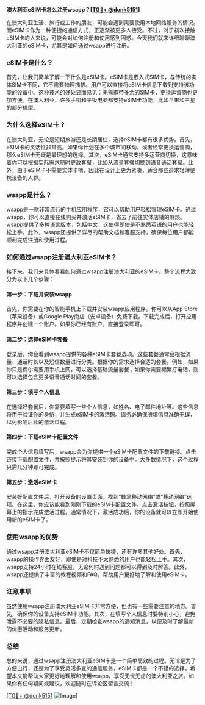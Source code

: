 **澳大利亚eSIM卡怎么注册wsapp？[[TG💪+ @donk5151](https://t.me/s/donk5151)]**

在澳大利亚生活、旅行或工作的朋友，可能会遇到需要使用本地网络服务的情况。而eSIM卡作为一种便捷的通信方式，正逐渐被更多人接受。不过，对于初次接触eSIM卡的人来说，可能会对如何注册和使用感到困惑。今天我们就来详细聊聊澳大利亚的eSIM卡，尤其是如何通过wsapp进行注册。

### eSIM卡是什么？

首先，让我们简单了解一下什么是eSIM卡。eSIM卡是嵌入式SIM卡，与传统的实体SIM卡不同，它不需要物理插拔。用户可以直接将eSIM卡信息下载到支持该功能的设备中。这种技术的好处显而易见：无需携带多余的SIM卡，更换运营商也更加方便。在澳大利亚，许多手机和平板电脑都支持eSIM卡功能，比如苹果和三星的部分机型。

### 为什么选择eSIM卡？

在澳大利亚，无论是短期旅游还是长期居住，选择eSIM卡都有很多优势。首先，eSIM卡的灵活性非常高。如果你计划在多个城市间移动，或者经常更换运营商，那么eSIM卡无疑是最理想的选择。其次，eSIM卡通常支持多运营商切换，这意味着你可以根据实际需求随时更改套餐，比如从流量套餐切换到语音通话套餐。此外，由于eSIM卡不需要实体卡槽，因此在设计上更为紧凑，适合那些追求轻薄便携设备的人群。

### wsapp是什么？

wsapp是一款非常流行的手机应用程序，它可以帮助用户轻松管理eSIM卡。通过wsapp，你可以直接在线购买并激活eSIM卡，省去了前往实体店铺的麻烦。wsapp提供了多种语言版本，包括中文，这使得即使是不熟悉英语的用户也能轻松上手。此外，wsapp还提供了详尽的帮助文档和客服支持，确保每位用户都能顺利完成注册和使用过程。

### 如何通过wsapp注册澳大利亚eSIM卡？

接下来，我们来具体看看如何通过wsapp注册澳大利亚的eSIM卡。整个流程大致分为以下几个步骤：

#### 第一步：下载并安装wsapp

首先，你需要在你的智能手机上下载并安装wsapp应用程序。你可以从App Store（苹果设备）或Google Play商店（安卓设备）免费下载。下载完成后，打开应用程序并创建一个账户。如果你已经有账户，直接登录即可。

#### 第二步：选择eSIM卡套餐

登录后，你会看到wsapp提供的各种eSIM卡套餐选项。这些套餐通常会根据流量、通话时长以及短信数量进行分类。根据你的需求选择合适的套餐。例如，如果你只是偶尔需要用手机上网，可以选择基础流量套餐；如果你需要频繁打电话，则可以选择包含更多语音通话时间的套餐。

#### 第三步：填写个人信息

在选择好套餐后，你需要填写一些个人信息，如姓名、电子邮件地址等。这些信息将用于验证你的身份，并生成eSIM卡的激活码。请务必确保所填信息准确无误，以免影响后续的激活过程。

#### 第四步：下载eSIM卡配置文件

完成个人信息填写后，wsapp会为你提供一个eSIM卡配置文件的下载链接。点击链接下载配置文件，并按照提示将其安装到你的设备中。大多数情况下，这个过程只需几分钟即可完成。

#### 第五步：激活eSIM卡

安装好配置文件后，打开设备的设置页面，找到“蜂窝移动网络”或“移动网络”选项。在这里，你应该能看到刚刚下载的eSIM卡配置文件。点击激活按钮，按照屏幕上的指示完成激活过程。通常情况下，激活成功后，你的设备就可以立即开始使用新的eSIM卡了。

### 使用wsapp的优势

通过wsapp注册澳大利亚eSIM卡不仅简单快捷，还有许多其他好处。首先，wsapp的操作界面友好，即使是对科技不太熟悉的用户也能轻松上手。其次，wsapp支持24小时在线客服，无论何时遇到问题都可以得到及时解答。此外，wsapp还提供了丰富的教程视频和FAQ，帮助用户更好地了解和使用eSIM卡。

### 注意事项

虽然使用wsapp注册澳大利亚eSIM卡非常方便，但也有一些需要注意的地方。首先，确保你的设备支持eSIM卡功能。其次，在填写个人信息时要特别小心，避免泄露不必要的隐私信息。最后，定期检查wsapp的通知消息，以便及时了解最新的优惠活动和服务更新。

### 总结

总的来说，通过wsapp注册澳大利亚eSIM卡是一个简单高效的过程。无论是为了方便出行，还是为了享受灵活多变的通信服务，eSIM卡都是一个不错的选择。希望本文能帮助大家更好地理解和使用wsapp，享受无忧无虑的澳大利亚之旅。如果你有任何疑问或建议，欢迎随时在评论区留言交流！

[[TG💪+ @donk5151](https://t.me/s/donk5151) ![Image](https://i.postimg.cc/rwNCRYN7/Snipaste-2025-04-30-17-27-05.png)]
